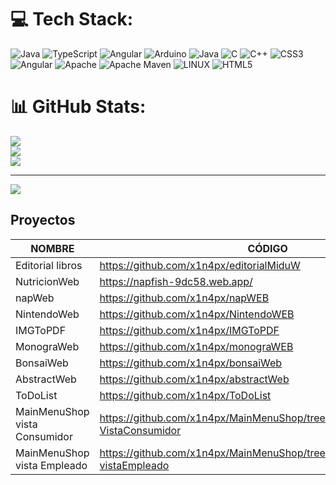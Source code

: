 # 💻 Tech Stack:
![Java](https://img.shields.io/badge/java-%23ED8B00.svg?style=for-the-badge&logo=java&logoColor=white) ![TypeScript](https://img.shields.io/badge/typescript-%23007ACC.svg?style=for-the-badge&logo=typescript&logoColor=white) ![Angular](https://img.shields.io/badge/angular-%23DD0031.svg?style=for-the-badge&logo=angular&logoColor=white) ![Arduino](https://img.shields.io/badge/-Arduino-00979D?style=for-the-badge&logo=Arduino&logoColor=white) ![Java](https://img.shields.io/badge/java-%23ED8B00.svg?style=for-the-badge&logo=java&logoColor=white) ![C](https://img.shields.io/badge/c-%2300599C.svg?style=for-the-badge&logo=c&logoColor=white) ![C++](https://img.shields.io/badge/c++-%2300599C.svg?style=for-the-badge&logo=c%2B%2B&logoColor=white) ![CSS3](https://img.shields.io/badge/css3-%231572B6.svg?style=for-the-badge&logo=css3&logoColor=white) ![Angular](https://img.shields.io/badge/angular-%23DD0031.svg?style=for-the-badge&logo=angular&logoColor=white) ![Apache](https://img.shields.io/badge/apache-%23D42029.svg?style=for-the-badge&logo=apache&logoColor=white) ![Apache Maven](https://img.shields.io/badge/Apache%20Maven-C71A36?style=for-the-badge&logo=Apache%20Maven&logoColor=white) ![LINUX](https://img.shields.io/badge/Linux-FCC624?style=for-the-badge&logo=linux&logoColor=black)
![HTML5](https://img.shields.io/badge/html5-%23E34F26.svg?style=for-the-badge&logo=html5&logoColor=white)

# 📊 GitHub Stats:
![](https://github-readme-stats.vercel.app/api?username=x1n4px&theme=dark&hide_border=false&include_all_commits=false&count_private=false)<br/>
![](https://github-readme-streak-stats.herokuapp.com/?user=x1n4px&theme=dark&hide_border=false)<br/>
![](https://github-readme-stats.vercel.app/api/top-langs/?username=x1n4px&theme=dark&hide_border=false&include_all_commits=false&count_private=false&layout=compact)

---
[![](https://visitcount.itsvg.in/api?id=x1n4px&icon=0&color=0)](https://visitcount.itsvg.in)

<!-- Proudly created with GPRM ( https://gprm.itsvg.in ) -->

## Proyectos

| NOMBRE | CÓDIGO | WEB |
|-|-|-|
| Editorial libros | https://github.com/x1n4px/editorialMiduW | https://x1n4px.github.io/editorialMiduW/ |
| NutricionWeb | https://napfish-9dc58.web.app/ | https://github.com/x1n4px/NutricionWeb |
| napWeb | https://github.com/x1n4px/napWEB | https://napfish-9dc58.web.app/ |
| NintendoWeb | https://github.com/x1n4px/NintendoWEB | https://x1n4px.github.io/NintendoWEB/ | 
| IMGToPDF | https://github.com/x1n4px/IMGToPDF | https://imgtopdf-b6376.web.app/ |
| MonograWeb | https://github.com/x1n4px/monograWEB | https://x1n4px.github.io/monograWEB/ |
| BonsaiWeb | https://github.com/x1n4px/bonsaiWeb | https://x1n4px.github.io/bonsaiWeb/ | 
| AbstractWeb | https://github.com/x1n4px/abstractWeb | https://x1n4px.github.io/abstractWeb/ |
| ToDoList | https://github.com/x1n4px/ToDoList | |
| MainMenuShop vista Consumidor | https://github.com/x1n4px/MainMenuShop/tree/main/MainMenuShop-VistaConsumidor | https://x1n4px.github.io/MainMenuShop/ |
| MainMenuShop vista Empleado | https://github.com/x1n4px/MainMenuShop/tree/main/MainMenuShop-vistaEmpleado | |
